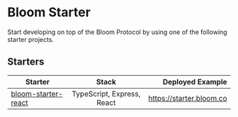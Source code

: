 # Bloom Starter

Start developing on top of the Bloom Protocol by using one of the following starter projects.

## Starters

| Starter                                     |           Stack            |         Deployed Example |
| ------------------------------------------- | :------------------------: | -----------------------: |
| [bloom-starter-react](bloom-starter-react/) | TypeScript, Express, React | https://starter.bloom.co |
